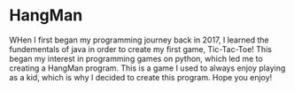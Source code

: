 # HangMan

WHen I first began my programming journey back in 2017, I learned the fundementals of java in order to create my first game, Tic-Tac-Toe! This began my interest in programming games on python, which led me to creating a HangMan program. This is a game I used to always enjoy playing as a kid, which is why I decided to create this program. Hope you enjoy!

